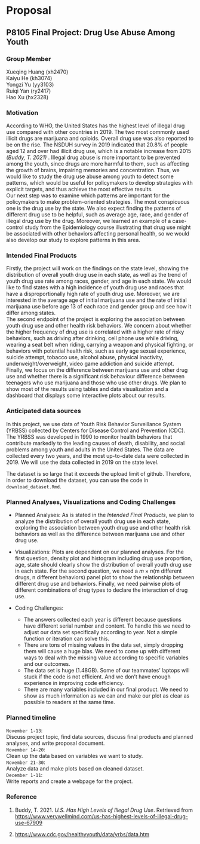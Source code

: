 Proposal
================

## P8105 Final Project: Drug Use Abuse Among Youth

### Group Member

Xueqing Huang (xh2470)  
Kaiyu He (kh3074)  
Yongzi Yu (yy3103)  
Ruiqi Yan (ry2417)  
Hao Xu (hx2328)  

### Motivation

According to WHO, the United States has the highest level of illegal
drug use compared with other countries in 2019. The two most commonly
used illicit drugs are marijuana and opioids. Overall drug use was also
reported to be on the rise. The NSDUH survey in 2019 indicated that
20.8% of people aged 12 and over had illicit drug use, which is a
notable increase from 2015 *(Buddy, T. 2021)* . Illegal drug abuse is
more important to be prevented among the youth, since drugs are more
harmful to them, such as affecting the growth of brains, impairing
memories and concentration. Thus, we would like to study the drug use
abuse among youth to detect some patterns, which would be useful for
policymakers to develop strategies with explicit targets, and thus
achieve the most effective results.  
Our next step was to examine which patterns are important for the
policymakers to make problem-oriented strategies. The most conspicuous
one is the drug use by the state. We also expect finding the patterns of
different drug use to be helpful, such as average age, race, and gender
of illegal drug use by the drug. Moreover, we learned an example of a
case-control study from the Epidemiology course illustrating that drug
use might be associated with other behaviors affecting personal health,
so we would also develop our study to explore patterns in this area.  

### Intended Final Products

Firstly, the project will work on the findings on the state level,
showing the distribution of overall youth drug use in each state, as
well as the trend of youth drug use rate among races, gender, and age in
each state. We would like to find states with a high incidence of youth
drug use and races that have a disproportionally high rate of youth drug
use. Moreover, we are interested in the average age of initial marijuana
use and the rate of initial marijuana use before age 13 of each race and
gender group and see how it differ among states.  
The second endpoint of the project is exploring the association between
youth drug use and other health risk behaviors. We concern about whether
the higher frequency of drug use is correlated with a higher rate of
risky behaviors, such as driving after drinking, cell phone use while
driving, wearing a seat belt when riding, carrying a weapon and physical
fighting, or behaviors with potential health risk, such as early age
sexual experience, suicide attempt, tobacco use, alcohol abuse, physical
inactivity, underweight/overweight, video game addiction and suicide
attempt.  
Finally, we focus on the difference between marijuana use and other drug
use and whether there is a significant risk behaviour difference between
teenagers who use marijuana and those who use other drugs. We plan to
show most of the results using tables and data visualization and a
dashboard that displays some interactive plots about our results.  

### Anticipated data sources

In this project, we use data of Youth Risk Behavior Surveillance System
(YRBSS) collected by Centers for Disease Control and Prevention (CDC).
The YRBSS was developed in 1990 to monitor health behaviors that
contribute markedly to the leading causes of death, disability, and
social problems among youth and adults in the United States. The data
are collected every two years, and the most up-to-date data were
collected in 2019. We will use the data collected in 2019 on the state
level.

The dataset is so large that it exceeds the upload limit of github.
Therefore, in order to download the dataset, you can use the code in
`download_dataset.Rmd`.

### Planned Analyses, Visualizations and Coding Challenges

-   Planned Analyses: As is stated in the *Intended Final Products*, we
    plan to analyze the distribution of overall youth drug use in each
    state, exploring the association between youth drug use and other
    health risk behaviors as well as the difference between marijuana
    use and other drug use.

-   Visualizations: Plots are dependent on our planned analyses. For the
    first question, density plot and histogram including drug use
    proportion, age, state should clearly show the distribution of
    overall youth drug use in each state. For the second question, we
    need a *m* × *n*(m different drugs, n different behaviors) panel
    plot to show the relationship between different drug use and
    behaviors. Finally, we need pairwise plots of different combinations
    of drug types to declare the interaction of drug use.

-   Coding Challenges:

    -   The answers collected each year is different because questions
        have different serial number and content. To handle this we need
        to adjust our data set specifically according to year. Not a
        simple function or iteration can solve this.  
    -   There are tons of missing values in the data set, simply
        dropping them will cause a huge bias. We need to come up with
        different ways to deal with the missing value according to
        specific variables and our outcomes.
    -   The data set is huge (1.48GB). Some of our teammates’ laptops
        will stuck if the code is not efficient. And we don’t have
        enough experience in improving code efficiency.  
    -   There are many variables included in our final product. We need
        to show as much information as we can and make our plot as clear
        as possible to readers at the same time.

### Planned timeline

`November 1-13`:  
Discuss project topic, find data sources, discuss final products and
planned analyses, and write proposal document.  
`November 14-20`:  
Clean up the data based on variables we want to study.  
`November 21-30`:  
Analyze data and make plots based on cleaned dataset.  
`December 1-11`:  
Write reports and create a webpage for the project.

### Reference

1.  Buddy, T. 2021. *U.S. Has High Levels of Illegal Drug Use*.
    Retrieved from
    <https://www.verywellmind.com/us-has-highest-levels-of-illegal-drug-use-67909>

2.  <https://www.cdc.gov/healthyyouth/data/yrbs/data.htm>
